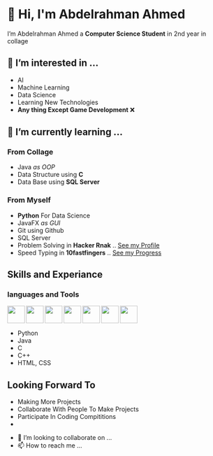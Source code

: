 # 👋 Hi, I'm Abdelrahman Ahmed
I’m Abdelrahman Ahmed a **Computer Science Student** in 2nd year in collage

## 👀 I’m interested in ...
* AI
* Machine Learning
* Data Science
* Learning New Technologies
* **Any thing Except Game Development** ❌


## 🌱 I’m currently learning ...
### From Collage
* Java *as OOP*
* Data Structure using **C** 
* Data Base using **SQL Server**


### From Myself
* **Python** For Data Science
* JavaFX *as GUI*
* Git using Github
* SQL Server 
* Problem Solving in **Hacker Rnak** .. [See my Profile](https://www.hackerrank.com/abdelrahmanahm15)
* Speed Typing in **10fastfingers** .. [See my Progress](https://10fastfingers.com/user/2699764/)


## Skills and Experiance

### languages and Tools
<img src="https://cdn-icons-png.flaticon.com/512/5968/5968350.png" width="40" align="left"> 
<img src="https://cdn-icons-png.flaticon.com/512/5968/5968282.png" width="40" align="left"> 
<img src="https://cdn-icons-png.flaticon.com/512/732/732220.png" width="40" align="left"> 
<img src="https://cdn-icons-png.flaticon.com/512/6132/6132222.png" width="40" align="left"> 
<img src="https://cdn-icons-png.flaticon.com/512/732/732190.png" width="40" align="left"> 
<img src="https://cdn-icons-png.flaticon.com/512/5968/5968364.png" width="40" align="left">
<img src="https://cdn-icons-png.flaticon.com/512/1051/1051326.png" width="40">

* Python
* Java
* C
* C++
* HTML, CSS


## Looking Forward To

* Making More Projects
* Collaborate With People To Make Projects
* Participate In Coding Compititions
* 


- 💞️ I’m looking to collaborate on ...
- 📫 How to reach me ...


<!---
Boodyahmedhamdy/Boodyahmedhamdy is a ✨ special ✨ repository because its `README.md` (this file) appears on your GitHub profile.
You can click the Preview link to take a look at your changes.
--->
